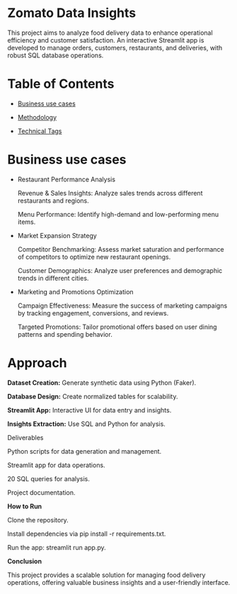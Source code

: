 # Zomato Data Insights

This project aims to analyze food delivery data to enhance operational efficiency and customer satisfaction. An interactive Streamlit app is developed to manage orders, customers, restaurants, and deliveries, with robust SQL database operations.


# Table of Contents

- [Business use cases](#Business_use_cases)

- [Methodology](#Methodology)
  
- [Technical Tags](#Technical_Tags)
  
# Business use cases

- Restaurant Performance Analysis
  
  Revenue & Sales Insights: Analyze sales trends across different restaurants and regions.
  
  Menu Performance:         Identify high-demand and low-performing menu items.
  
- Market Expansion Strategy
  
  Competitor Benchmarking: Assess market saturation and performance of competitors to optimize new restaurant openings.
  
  Customer Demographics:   Analyze user preferences and demographic trends in different cities.

- Marketing and Promotions Optimization

  Campaign Effectiveness: Measure the success of marketing campaigns by tracking engagement, conversions, and reviews.
  
  Targeted Promotions:    Tailor promotional offers based on user dining patterns and spending behavior.

# Approach

**Dataset Creation:** Generate synthetic data using Python (Faker).

**Database Design:** Create normalized tables for scalability.

**Streamlit App:** Interactive UI for data entry and insights.

**Insights Extraction:** Use SQL and Python for analysis.

Deliverables

Python scripts for data generation and management.

Streamlit app for data operations.

20 SQL queries for analysis.

Project documentation.

**How to Run**

Clone the repository.

Install dependencies via pip install -r requirements.txt.

Run the app: streamlit run app.py.

**Conclusion**

This project provides a scalable solution for managing food delivery operations, offering valuable business insights and a user-friendly interface.

